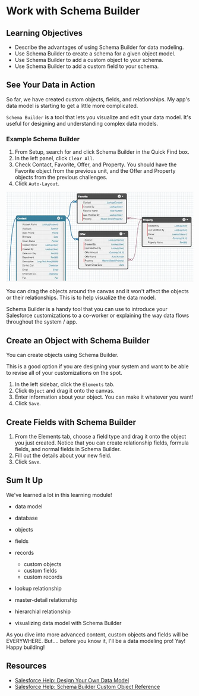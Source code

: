 # Work with Schema Builder

## Learning Objectives

- Describe the advantages of using Schema Builder for data modeling.
- Use Schema Builder to create a schema for a given object model.
- Use Schema Builder to add a custom object to your schema.
- Use Schema Builder to add a custom field to your schema.

## See Your Data in Action

So far, we have created custom objects, fields, and relationships. My app's data model is starting to get a little more complicated.

`Schema Builder` is a tool that lets you visualize and edit your data model. It's useful for designing and understanding complex data models.

### Example Schema Builder

1. From Setup, search for and click Schema Builder in the Quick Find box.
2. In the left panel, click `Clear All`.
3. Check Contact, Favorite, Offer, and Property. You should have the Favorite object from the previous unit, and the Offer and Property objects from the previous challenges.
4. Click `Auto-Layout`.

![schema builder example 2](/Developer-Beginner/Data-Modeling/Work-with-Schema-Builder/assets/schema-builder-example-2.png)

You can drag the objects around the canvas and it won't affect the objects or their relationships. This is to help visualize the data model.

Schema Builder is a handy tool that you can use to introduce your Salesforce customizations to a co-worker or explaining the way data flows throughout the system / app.

## Create an Object with Schema Builder

You can create objects using Schema Builder.

This is a good option if you are designing your system and want to be able to revise all of your customizations on the spot.

1. In the left sidebar, click the `Elements` tab.
2. Click `Object` and drag it onto the canvas.
3. Enter information about your object. You can make it whatever you want!
4. Click `Save`.

## Create Fields with Schema Builder

1. From the Elements tab, choose a field type and drag it onto the object you just created. Notice that you can create relationship fields, formula fields, and normal fields in Schema Builder.
2. Fill out the details about your new field.
3. Click `Save`.

## Sum It Up

We've learned a lot in this learning module!

- data model
- database

- objects
- fields
- records
  - custom objects
  - custom fields
  - custom records

- lookup relationship
- master-detail relationship
- hierarchial relationship

- visualizing data model with Schema Builder

As you dive into more advanced content, custom objects and fields will be EVERYWHERE. But.... before you know it, I'll be a data modeling pro! Yay! Happy building!

## Resources

- [Salesforce Help: Design Your Own Data Model](https://help.salesforce.com/articleView?id=schema_builder.htm&language=en_US)
- [Salesforce Help: Schema Builder Custom Object Reference](https://help.salesforce.com/articleView?id=schema_builder_elements_objects_ref.htm&language=en_US)
